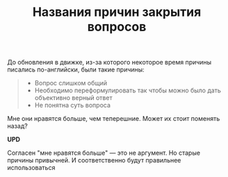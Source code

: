 ﻿---
title: "Названия причин закрытия вопросов"
se.owner.user_id: 337540
se.owner.display_name: "Victor VosMottor thanks Monica"
se.owner.link: "https://ru.meta.stackoverflow.com/users/337540/victor-vosmottor-thanks-monica"
se.link: "https://ru.meta.stackoverflow.com/questions/9876/%d0%9d%d0%b0%d0%b7%d0%b2%d0%b0%d0%bd%d0%b8%d1%8f-%d0%bf%d1%80%d0%b8%d1%87%d0%b8%d0%bd-%d0%b7%d0%b0%d0%ba%d1%80%d1%8b%d1%82%d0%b8%d1%8f-%d0%b2%d0%be%d0%bf%d1%80%d0%be%d1%81%d0%be%d0%b2"
se.question_id: 9876
se.post_type: question
se.score: 0
---
<p>До обновления в движке, из-за которого некоторое время причины писались по-английски, были такие причины:</p>

<blockquote>
  <ul>
  <li>Вопрос слишком общий </li>
  <li>Необходимо переформулировать так чтобы можно было дать объективно верный ответ </li>
  <li>Не понятна суть вопроса</li>
  </ul>
</blockquote>

<p>Мне они нравятся больше, чем теперешние. Может их стоит поменять назад?</p>

<p><strong>UPD</strong></p>

<p>Согласен "мне нравятся больше" — это не аргумент. Но старые причины привычней. И соответственно будут правильнее использоваться</p>

